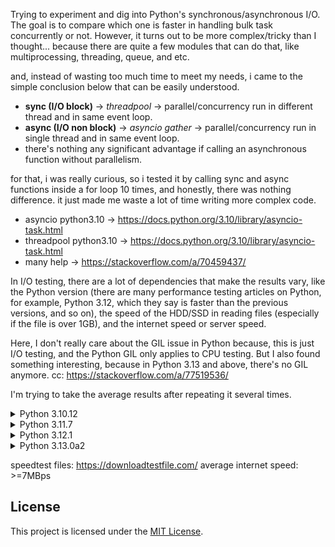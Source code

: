 Trying to experiment and dig into Python's synchronous/asynchronous I/O.
The goal is to compare which one is faster in handling bulk task concurrently or not.
However, it turns out to be more complex/tricky than I thought...
because there are quite a few modules that can do that, like multiprocessing, threading, queue, and etc.

and, instead of wasting too much time to meet my needs,
i came to the simple conclusion below that can be easily understood.

- **sync (I/O block)** -> _threadpool_ -> parallel/concurrency run in different thread and in same event loop.
- **async (I/O non block)** -> _asyncio gather_ -> parallel/concurrency run in single thread and in same event loop.
- there's nothing any significant advantage if calling an asynchronous function without parallelism.

for that, i was really curious, so i tested it by calling sync and async functions inside a for loop
10 times, and honestly, there was nothing difference.
it just made me waste a lot of time writing more complex code.

- asyncio python3.10 -> https://docs.python.org/3.10/library/asyncio-task.html
- threadpool python3.10 -> https://docs.python.org/3.10/library/asyncio-task.html
- many help -> https://stackoverflow.com/a/70459437/

In I/O testing, there are a lot of dependencies that make the results vary,
like the Python version (there are many performance testing articles on Python, for example,
Python 3.12, which they say is faster than the previous versions, and so on),
the speed of the HDD/SSD in reading files (especially if the file is over 1GB),
and the internet speed or server speed.

Here, I don't really care about the GIL issue in Python because,
this is just I/O testing, and the Python GIL only applies to CPU testing.
But I also found something interesting, because in Python 3.13 and above, there's no GIL anymore.
cc: https://stackoverflow.com/a/77519536/

I'm trying to take the average results after repeating it several times.

 <details>
 <summary>
   Python 3.10.12 
 </summary>

![demo](src/demo-310.svg)

 </details>
 <details>
 <summary>
   Python 3.11.7
 </summary>

![demo](src/demo-311.svg)

 </details>
 <details>
 <summary>
 Python 3.12.1 
 </summary>

![demo](src/demo-312.svg)

 </details>
 <details>
 <summary>
   Python 3.13.0a2
 </summary>

![demo](src/demo-313.svg)

 </details>

speedtest files: https://downloadtestfile.com/
average internet speed: >=7MBps

## License

This project is licensed under the [MIT License](LICENSE).
